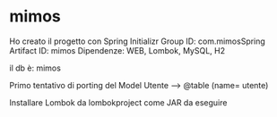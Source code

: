 # mimos

Ho creato il progetto con Spring Initializr
Group ID: com.mimosSpring
Artifact ID: mimos
Dipendenze: WEB, Lombok, MySQL, H2

il db è: mimos

Primo tentativo di porting del Model Utente --> @table (name= utente)

Installare Lombok da lombokproject come JAR da eseguire
